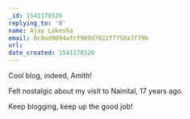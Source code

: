 ```yaml
---
_id: 1541178526
replying_to: '0'
name: Ajay Lokesha
email: 0c0ad9094afcf909d7022f7758a7f79b
url:
date_created: 1541178526
---
```


Cool blog, indeed, Amith!

Felt nostalgic about my visit to Nainital, 17 years ago.

Keep blogging, keep up the good job!